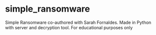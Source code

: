 # simple_ransomware
Simple Ransomware co-authored with Sarah Fornaldes. Made in Python with server and decryption tool. For educational purposes only
